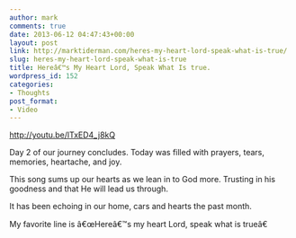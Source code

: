 ```yaml
---
author: mark
comments: true
date: 2013-06-12 04:47:43+00:00
layout: post
link: http://marktiderman.com/heres-my-heart-lord-speak-what-is-true/
slug: heres-my-heart-lord-speak-what-is-true
title: Hereâ€™s My Heart Lord, Speak What Is true.
wordpress_id: 152
categories:
- Thoughts
post_format:
- Video
---
```


http://youtu.be/lTxED4_j8kQ



Day 2 of our journey concludes. Today was filled with prayers, tears, memories, heartache, and joy.

This song sums up our hearts as we lean in to God more. Trusting in his goodness and that He will lead us through.

It has been echoing in our home, cars and hearts the past month.

My favorite line is â€œHereâ€™s my heart Lord, speak what is trueâ€
